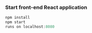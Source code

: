 ### Start front-end React application


```javascript
npm install
npm start
runs on localhost:8080
```
